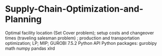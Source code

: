 # Supply-Chain-Optimization-and-Planning
Optimal facility location (Set Cover problem); setup costs and changeover times (traveling salesman problem) ; production and transportation optimization; LP; MIP; GUROBI 7.5.2 Python API
Python packages:
gurobipy
math
numpy
pandas 
xlrd
